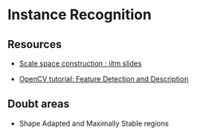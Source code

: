 # Instance Recognition

## Resources
- [Scale space construction : iitm slides](http://www.cse.iitm.ac.in/~vplab/courses/CV_DIP/PDF/SCALE_SPACE-PYR.pdf)

- [OpenCV tutorial: Feature Detection and Description](http://docs.opencv.org/3.0-beta/doc/py_tutorials/py_feature2d/py_table_of_contents_feature2d/py_table_of_contents_feature2d.html)


## Doubt areas
- Shape Adapted and Maximally Stable regions

